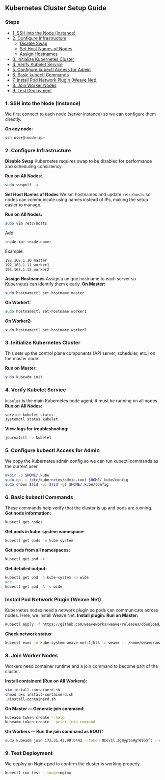 ## Kubernetes Cluster Setup Guide

### Steps

-   [1. SSH into the Node (Instance)](#1-ssh-into-the-node-instance)
-   [2. Configure Infrastructure](#2-configure-infrastructure)
    -   [Disable Swap](#disable-swap)
    -   [Set Host Names of Nodes](#set-host-names-of-nodes)
    -   [Assign Hostnames](#assign-hostnames)
-   [3. Initialize Kubernetes Cluster](#3-initialize-kubernetes-cluster)
-   [4. Verify Kubelet Service](#4-verify-kubelet-service)
-   [5. Configure kubectl Access for Admin](#5-configure-kubectl-access-for-admin)
-   [6. Basic kubectl Commands](#6-basic-kubectl-commands)
-   [7. Install Pod Network Plugin (Weave Net)](#7-install-pod-network-plugin-weave-net)
-   [8. Join Worker Nodes](#8-join-worker-nodes)
-   [9. Test Deployment](#9-test-deployment)

### 1. SSH into the Node (Instance)

We first connect to each node (server instance) so we can configure them directly.

**On any node:**

```bash
ssh user@<node-ip>
```

### 2. Configure Infrastructure

**Disable Swap**
Kubernetes requires swap to be disabled for performance and scheduling consistency.

**Run on All Nodes:**

```bash
sudo swapoff -a
```

**Set Host Names of Nodes**
We set hostnames and update `/etc/hosts` so nodes can communicate using names instead of IPs, making the setup easier to manage.

**Run on All Nodes:**

```bash
sudo vim /etc/hosts
```

Add:

```bash
<node-ip> <node-name>
```

Example:

```bash
192.168.1.10 master
192.168.1.11 worker1
192.168.1.12 worker2
```

**Assign Hostnames**
Assign a unique hostname to each server so Kubernetes can identify them clearly.
**On Master:**

```bash
sudo hostnamectl set-hostname master
```

**On Worker1:**

```bash
sudo hostnamectl set-hostname worker1
```

**On Worker2:**

```bash
sudo hostnamectl set-hostname worker2
```

### 3. Initialize Kubernetes Cluster

This sets up the control plane components (API server, scheduler, etc.) on the master node.

**Run on Master:**

```bash
sudo kubeadm init
```

### 4. Verify Kubelet Service

`kubelet` is the main Kubernetes node agent; it must be running on all nodes.
**Run on All Nodes:**

```bash
service kubelet status
systemctl status kubelet
```

**View logs for troubleshooting:**

```bash
journalctl -u kubelet
```

### 5. Configure kubectl Access for Admin

We copy the Kubernetes admin config so we can run kubectl commands as the current user.

```bash
mkdir -p $HOME/.kube
sudo cp -i /etc/kubernetes/admin.conf $HOME/.kube/config
sudo chown $(id -u):$(id -g) $HOME/.kube/config
```

### 6. Basic kubectl Commands

These commands help verify that the cluster is up and pods are running.
**Get node information:**

```bash
kubectl get nodes
```

**Get pods in kube-system namespace:**

```bash
kubectl get pods -n kube-system
```

**Get pods from all namespaces:**

```bash
kubectl get pod -A
```

**Get detailed output:**

```bash
kubectl get pod -n kube-system -o wide
#or
kubectl get pod -A -o wide
```

### Install Pod Network Plugin (Weave Net)

Kubernetes nodes need a network plugin so pods can communicate across nodes. Here, we install Weave Net.
**Install plugin:**
**Run on Master:**

```bash
kubectl apply -f https://github.com/weaveworks/weave/releases/download/v2.8.1/weave-daemonset-k8s.yaml
```

**Check network status:**

```bash
kubectl exec -n kube-system weave-net-1jkl6 -c weave -- /home/weave/weave --local status
```

### 8. Join Worker Nodes

Workers need container runtime and a join command to become part of the cluster.

**Install containerd (Run on All Workers):**

```bash
vim install-containerd.sh
chmod u+x install-containerd.sh
./install-containerd.sh
```

**On Master — Generate join command:**

```bash
kubeadm token create --help
kubeadm token create --print-join-command
```

**On Workers — Run the join command as ROOT:**

```bash
sudo kubeadm join 172.31.43.99:6443 --token 9bds1l.3g9ypte9gf69b5ft --discovery-token-ca-cert-hash sha256:xxxx
```

### 9. Test Deployment

We deploy an Nginx pod to confirm the cluster is working properly.

```bash
kubectl run test --image=nginx
```
